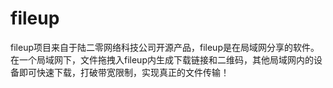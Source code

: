 # fileup
fileup项目来自于陆二零网络科技公司开源产品，fileup是在局域网分享的软件。在一个局域网下，文件拖拽入fileup内生成下载链接和二维码，其他局域网内的设备即可快速下载，打破带宽限制，实现真正的文件传输！

